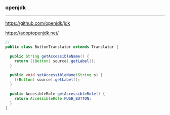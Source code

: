 ### openjdk
---
https://github.com/openjdk/jdk

https://adoptopenjdk.net/

```java
//
public class ButtonTranslator extends Translator {
  
  public String getAccessibleName() {
    return ((Button) source).getLabel();
  }
  
  public void setAccessibleName(String s) {
    ((Button) source).getLabel();
  }
  
  public AccesibleRole getAccessibleRole() {
    return AccessibleRole.PUSH_BUTTON;
  }
}
```

```
```

```
```


